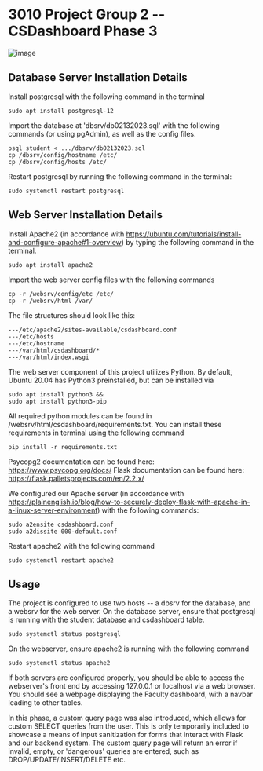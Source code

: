 # 3010 Project Group 2 -- CSDashboard Phase 3

![image](https://user-images.githubusercontent.com/78966342/229600175-89ff804f-fcbd-40a9-89a9-eb103eb0bbdf.png)

## Database Server Installation Details

Install postgresql with the following command in the terminal
```
sudo apt install postgresql-12
```

Import the database at 'dbsrv/db02132023.sql' with the following commands (or using pgAdmin), as well as the config files. 
```
psql student < .../dbsrv/db02132023.sql
cp /dbsrv/config/hostname /etc/
cp /dbsrv/config/hosts /etc/
```

Restart postgresql by running the following command in the terminal:
```
sudo systemctl restart postgresql
```

## Web Server Installation Details

Install Apache2 (in accordance with https://ubuntu.com/tutorials/install-and-configure-apache#1-overview) by typing the following command in the terminal.
```
sudo apt install apache2
```

Import the web server config files with the following commands
```
cp -r /websrv/config/etc /etc/
cp -r /websrv/html /var/
```

The file structures should look like this:

```
---/etc/apache2/sites-available/csdashboard.conf
---/etc/hosts
---/etc/hostname
---/var/html/csdashboard/*
---/var/html/index.wsgi
```

The web server component of this project utilizes Python. By default, Ubuntu 20.04 has Python3 preinstalled, but can be installed via 
```
sudo apt install python3 &&
sudo apt install python3-pip
```

All required python modules can be found in /websrv/html/csdashboard/requirements.txt. You can install these requirements in terminal using the following command

```
pip install -r requirements.txt
```

Psycopg2 documentation can be found here: https://www.psycopg.org/docs/
Flask documentation can be found here: https://flask.palletsprojects.com/en/2.2.x/

We configured our Apache server (in accordance with https://plainenglish.io/blog/how-to-securely-deploy-flask-with-apache-in-a-linux-server-environment) with the following commands:

```
sudo a2ensite csdashboard.conf
sudo a2dissite 000-default.conf
```

Restart apache2 with the following command
```
sudo systemctl restart apache2
```

## Usage 
The project is configured to use two hosts -- a dbsrv for the database, and a websrv for the web server.
On the database server, ensure that postgresql is running with the student database and csdashboard table. 
```
sudo systemctl status postgresql
```

On the webserver, ensure apache2 is running with the following command
```
sudo systemctl status apache2
```

If both servers are configured properly, you should be able to access the webserver's front end by accessing 127.0.0.1 or localhost via a web browser. You should see a webpage displaying the Faculty dashboard, with a navbar leading to other tables. 

In this phase, a custom query page was also introduced, which allows for custom SELECT queries from the user. This is only temporarily included to showcase a means of input sanitization for forms that interact with Flask and our backend system. The custom query page will return an error if invalid, empty, or 'dangerous' queries are entered, such as DROP/UPDATE/INSERT/DELETE etc. 
